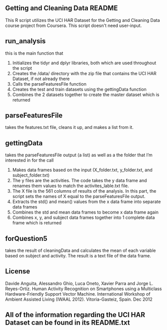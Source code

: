 ## Getting and Cleaning Data README
This R script utilizes the UCI HAR Dataset for the Getting and Cleaning Data course project from Coursera. This script doesn't need user-input.

## run_analysis
this is the main function that 
1.	Initializes the tidyr and dplyr libraries, both which are used throughout the script
2.	Creates the /data/ directory with the zip file that contains the UCI HAR Dataset, if not already there
3.	Calls the parseFeaturesFile function
4.	Creates the test and train datasets using the gettingData function
5.	Combines the 2 datasets together to create the master dataset which is returned

## parseFeaturesFile
takes the features.txt file, cleans it up, and makes a list from it. 
 
## gettingData
takes the parseFeaturesFile output (a list) as well as a the folder that I’m interested in for the call
1.	Makes data frames based on the input (X_folder.txt, y_folder.txt, and subject_folder.txt) 
2.	The y files are the activities. The code takes the y data frame and renames them values to match the activites_lable.txt file.
3.	The X file is the 561 columns of results of the analysis. In this part, the script sets the names of X equal to the parseFeaturesFile output.
4.	Extracts the std() and mean() values from the x data frame into separate data frames
5.	Combines the std and mean data frames to become x data frame again
6.	Combines x, y, and subject data frames together into 1 complete data frame which is returned

## forQuestion5
takes the result of cleaningData and calculates the mean of each variable based on subject and activity. The result is a text file of the data frame.

## License
Davide Anguita, Alessandro Ghio, Luca Oneto, Xavier Parra and Jorge L. Reyes-Ortiz. Human Activity Recognition on Smartphones using a Multiclass Hardware-Friendly Support Vector Machine. International Workshop of Ambient Assisted Living (IWAAL 2012). Vitoria-Gasteiz, Spain. Dec 2012

## All of the information regarding the UCI HAR Dataset can be found in its README.txt
